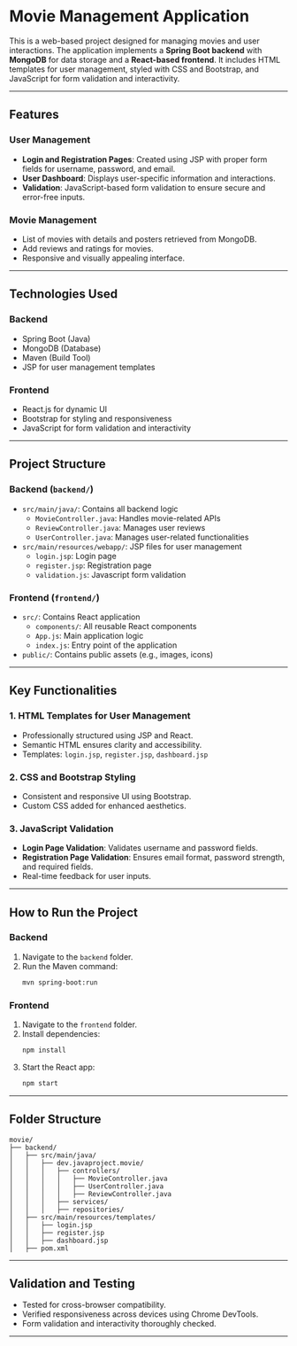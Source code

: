# **Movie Management Application**

This is a web-based project designed for managing movies and user interactions. The application implements a **Spring Boot backend** with **MongoDB** for data storage and a **React-based frontend**. It includes HTML templates for user management, styled with CSS and Bootstrap, and JavaScript for form validation and interactivity.

---

## **Features**

### **User Management**
- **Login and Registration Pages**: Created using JSP with proper form fields for username, password, and email.
- **User Dashboard**: Displays user-specific information and interactions.
- **Validation**: JavaScript-based form validation to ensure secure and error-free inputs.

### **Movie Management**
- List of movies with details and posters retrieved from MongoDB.
- Add reviews and ratings for movies.
- Responsive and visually appealing interface.

---

## **Technologies Used**

### **Backend**
- Spring Boot (Java)
- MongoDB (Database)
- Maven (Build Tool)
- JSP for user management templates

### **Frontend**
- React.js for dynamic UI
- Bootstrap for styling and responsiveness
- JavaScript for form validation and interactivity

---

## **Project Structure**

### **Backend** (`backend/`)
- `src/main/java/`: Contains all backend logic
  - `MovieController.java`: Handles movie-related APIs
  - `ReviewController.java`: Manages user reviews
  - `UserController.java`: Manages user-related functionalities
- `src/main/resources/webapp/`: JSP files for user management
  - `login.jsp`: Login page
  - `register.jsp`: Registration page
  - `validation.js`: Javascript form validation
  

### **Frontend** (`frontend/`)
- `src/`: Contains React application
  - `components/`: All reusable React components
  - `App.js`: Main application logic
  - `index.js`: Entry point of the application
- `public/`: Contains public assets (e.g., images, icons)

---

## **Key Functionalities**

### **1. HTML Templates for User Management**
- Professionally structured using JSP and React.
- Semantic HTML ensures clarity and accessibility.
- Templates: `login.jsp`, `register.jsp`, `dashboard.jsp`

### **2. CSS and Bootstrap Styling**
- Consistent and responsive UI using Bootstrap.
- Custom CSS added for enhanced aesthetics.

### **3. JavaScript Validation**
- **Login Page Validation**: Validates username and password fields.
- **Registration Page Validation**: Ensures email format, password strength, and required fields.
- Real-time feedback for user inputs.

---

## **How to Run the Project**

### **Backend**
1. Navigate to the `backend` folder.
2. Run the Maven command:  
   ```bash
   mvn spring-boot:run
   ```

### **Frontend**
1. Navigate to the `frontend` folder.
2. Install dependencies:  
   ```bash
   npm install
   ```
3. Start the React app:  
   ```bash
   npm start
   ```



---

## **Folder Structure**

```
movie/
├── backend/
│   ├── src/main/java/
│   │   ├── dev.javaproject.movie/
│   │   │   ├── controllers/
│   │   │   │   ├── MovieController.java
│   │   │   │   ├── UserController.java
│   │   │   │   ├── ReviewController.java
│   │   │   ├── services/
│   │   │   ├── repositories/
│   ├── src/main/resources/templates/
│   │   ├── login.jsp
│   │   ├── register.jsp
│   │   ├── dashboard.jsp
│   ├── pom.xml

```

---

## **Validation and Testing**
- Tested for cross-browser compatibility.
- Verified responsiveness across devices using Chrome DevTools.
- Form validation and interactivity thoroughly checked.

---
